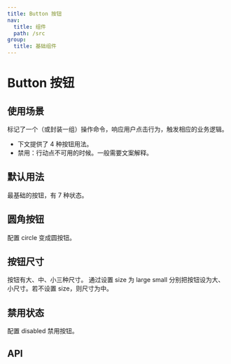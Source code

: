 ```yaml
---
title: Button 按钮
nav:
  title: 组件
  path: /src
group:
  title: 基础组件
---
```

# Button 按钮

## 使用场景
标记了一个（或封装一组）操作命令，响应用户点击行为，触发相应的业务逻辑。
- 下文提供了 4 种按钮用法。
- 禁用：行动点不可用的时候。一般需要文案解释。


## 默认用法
最基础的按钮，有 7 种状态。
<code src="./demo/base.tsx"></code>


## 圆角按钮
配置 circle 变成圆按钮。
<code src="./demo/circle.tsx"></code>


## 按钮尺寸
<!-- 自定义宽高配置不同尺寸按钮。 -->
按钮有大、中、小三种尺寸。
通过设置 size 为 large small 分别把按钮设为大、小尺寸。若不设置 size，则尺寸为中。
<code src="./demo/size.tsx"></code>


## 禁用状态
配置 disabled 禁用按钮。
<code src="./demo/disabled.tsx"></code>


## API
<API id="Button"></API>